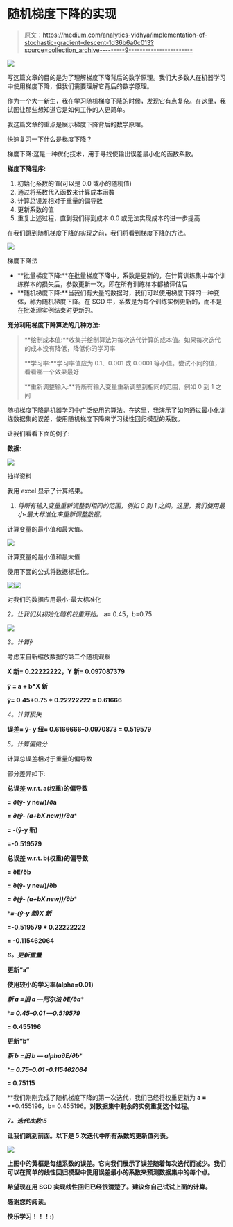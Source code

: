 # 随机梯度下降的实现

> 原文：<https://medium.com/analytics-vidhya/implementation-of-stochastic-gradient-descent-1d36b6a0c013?source=collection_archive---------9----------------------->

![](img/3251f5860ebb3e704dc566a896a73af9.png)

写这篇文章的目的是为了理解梯度下降背后的数学原理。我们大多数人在机器学习中使用梯度下降，但我们需要理解它背后的数学原理。

作为一个大一新生，我在学习随机梯度下降的时候，发现它有点复杂。在这里，我试图让那些想知道它是如何工作的人更简单。

我这篇文章的重点是展示梯度下降背后的数学原理。

快速复习一下什么是梯度下降？

梯度下降:这是一种优化技术，用于寻找使输出误差最小化的函数系数。

**梯度下降程序:**

1.  初始化系数的值(可以是 0.0 或小的随机值)
2.  通过将系数代入函数来计算成本函数
3.  计算总误差相对于重量的偏导数
4.  更新系数的值
5.  重复上述过程，直到我们得到成本 0.0 或无法实现成本的进一步提高

在我们跳到随机梯度下降的实现之前，我们将看到梯度下降的方法。

![](img/384374f3d278a7b4b0e1270675e65c41.png)

梯度下降法

*   **批量梯度下降:**在批量梯度下降中，系数是更新的，在计算训练集中每个训练样本的损失后，参数更新一次，即在所有训练样本都被评估后
*   **随机梯度下降:**当我们有大量的数据时，我们可以使用梯度下降的一种变体，称为随机梯度下降。在 SGD 中，系数是为每个训练实例更新的，而不是在批处理实例结束时更新的。

**充分利用梯度下降算法的几种方法:**

> **绘制成本值:**收集并绘制算法为每次迭代计算的成本值。如果每次迭代的成本没有降低，降低你的学习率
> 
> **学习率:**学习率值应为 0.1、0.001 或 0.0001 等小值。尝试不同的值，看看哪一个效果最好
> 
> **重新调整输入:**将所有输入变量重新调整到相同的范围，例如 0 到 1 之间

随机梯度下降是机器学习中广泛使用的算法。在这里，我演示了如何通过最小化训练数据集的误差，使用随机梯度下降来学习线性回归模型的系数。

让我们看看下面的例子:

**数据:**

![](img/8d247cf837e488de1128329b24227d62.png)

抽样资料

我用 excel 显示了计算结果。

1.  *将所有输入变量重新调整到相同的范围，例如 0 到 1 之间。这里，我们使用最小-最大标准化来重新调整数据。*

计算变量的最小值和最大值。

![](img/4a9292a29bbc3d1e3ac570e0787ddc41.png)

计算变量的最小值和最大值

使用下面的公式将数据标准化。

![](img/f615f1a09a06b53e61fa729b96c0e952.png)![](img/8cc5a5d6dbd53edab2084b2748925faa.png)

对我们的数据应用最小-最大标准化

*2。让我们从初始化随机权重开始。* a= 0.45，b=0.75

![](img/9e437a8e72696a063d7bd175cdea9c97.png)

*3。计算ŷ*

考虑来自新缩放数据的第二个随机观察

**X 新= 0.22222222，Y 新= 0.097087379**

**ŷ = a + b*X 新**

**ŷ= 0.45+0.75 * 0.22222222 = 0.61666**

*4。计算损失*

**误差= ŷ- y 纽= 0.6166666–0.0970873 = 0.519579**

*5。计算偏微分*

计算总误差相对于重量的偏导数

部分差异如下:

**总误差 w.r.t. a(权重)的偏导数**

****= ∂(ŷ- y new)/∂a****

****= ∂(ŷ- (a+b*X new))/∂a****

****= -(ŷ-y 新)****

****=-0.519579****

****总误差 w.r.t. b(权重)的偏导数****

****= ∂E/∂b****

****= ∂(ŷ- y new)/∂b****

****= ∂(ŷ- (a+b*X new))/∂b****

****=-(ŷ-y 新)*X 新****

****=-0.519579 * 0.22222222****

****= -0.115462064****

***6。更新重量***

**更新“a”**

**使用较小的学习率(alpha=0.01)**

****新 a =旧 a —阿尔法* ∂E/∂a****

****= 0.45–0.01 *—0.519579****

****= 0.455196****

**更新“b”**

****新 b =旧 b — alpha*∂E/∂b****

****= 0.75–0.01 *-0.115462064****

****= 0.75115****

**我们刚刚完成了随机梯度下降的第一次迭代，我们已经将权重更新为 **a =** **0.455196，b= 0.455196。**对数据集中剩余的实例重复这个过程。**

***7。迭代次数:5***

**让我们跳到前面。以下是 5 次迭代中所有系数的更新值列表。**

**![](img/95f4f03bba969a9e653316fab93c3bfa.png)**

**上图中的黄框是每组系数的误差。它向我们展示了误差随着每次迭代而减少。我们可以在简单的线性回归模型中使用误差最小的系数来预测数据集中的每个点。**

**希望现在用 SGD 实现线性回归已经很清楚了。建议你自己试试上面的计算。**

**感谢您的阅读。**

**快乐学习！！！:)**